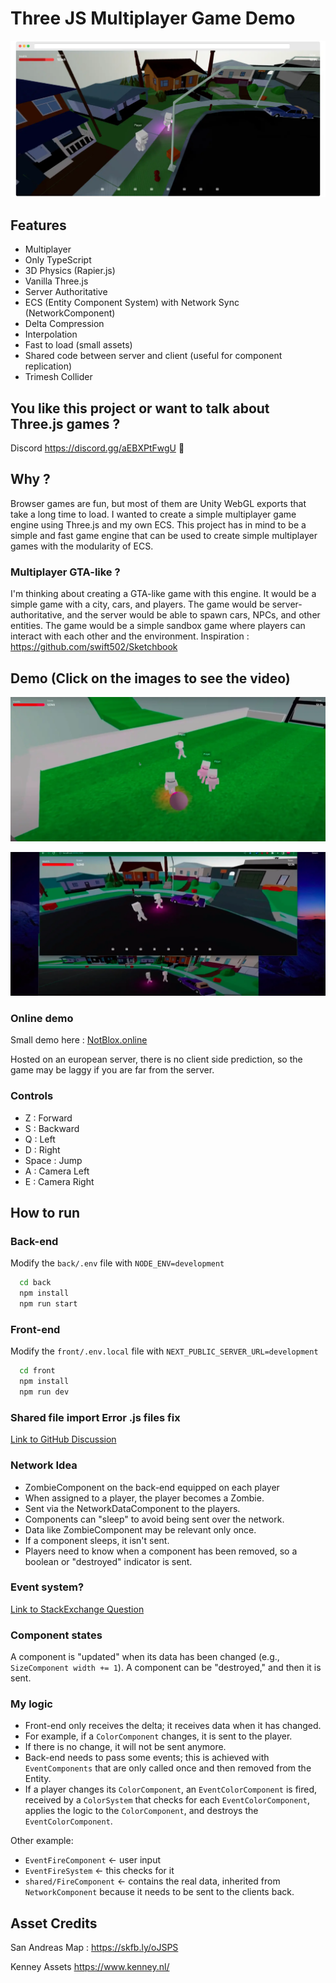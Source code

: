 # Three JS Multiplayer Game Demo

![Screen](GameScreen1.webp)

## Features

- Multiplayer
- Only TypeScript
- 3D Physics (Rapier.js)
- Vanilla Three.js
- Server Authoritative
- ECS (Entity Component System) with Network Sync (NetworkComponent)
- Delta Compression
- Interpolation
- Fast to load (small assets)
- Shared code between server and client (useful for component replication)
- Trimesh Collider

## You like this project or want to talk about Three.js games ? 
Discord  https://discord.gg/aEBXPtFwgU 👀

## Why ?

Browser games are fun, but most of them are Unity WebGL exports that take a long time to load.
I wanted to create a simple multiplayer game engine using Three.js and my own ECS. This project has in mind to be a simple and fast game engine that can be used to create simple multiplayer games with the modularity of ECS.

### Multiplayer GTA-like ?

I'm thinking about creating a GTA-like game with this engine. It would be a simple game with a city, cars, and players. The game would be server-authoritative, and the server would be able to spawn cars, NPCs, and other entities. The game would be a simple sandbox game where players can interact with each other and the environment.
Inspiration : https://github.com/swift502/Sketchbook

## Demo (Click on the images to see the video)

[![Football with real players](GameScreen2.webp)](https://www.youtube.com/watch?v=7vBifZ2qG1k "See on youtube")

[![Demo](GameScreen3.webp)](https://www.youtube.com/watch?v=Uu3VCuyD9EA "See on youtube")

### Online demo

Small demo here : [NotBlox.online](https://www.notblox.online/)

Hosted on an european server, there is no client side prediction, so the game may be laggy if you are far from the server.

### Controls

- Z : Forward
- S : Backward
- Q : Left
- D : Right
- Space : Jump
- A : Camera Left
- E : Camera Right

## How to run

### Back-end

Modify the `back/.env` file with `NODE_ENV=development`

```bash
  cd back
  npm install
  npm run start
```

### Front-end

Modify the `front/.env.local` file with `NEXT_PUBLIC_SERVER_URL=development`

```bash
  cd front
  npm install
  npm run dev
```

### Shared file import Error .js files fix

[Link to GitHub Discussion](https://github.com/vercel/next.js/discussions/32237)

### Network Idea

- ZombieComponent on the back-end equipped on each player
- When assigned to a player, the player becomes a Zombie.
- Sent via the NetworkDataComponent to the players.
- Components can "sleep" to avoid being sent over the network.
- Data like ZombieComponent may be relevant only once.
- If a component sleeps, it isn't sent.
- Players need to know when a component has been removed, so a boolean or "destroyed" indicator is sent.

### Event system?

[Link to StackExchange Question](https://gamedev.stackexchange.com/questions/194133/is-it-better-design-to-store-event-effects-within-an-entity-itself-or-within-a)

### Component states

A component is "updated" when its data has been changed (e.g., `SizeComponent width += 1`). A component can be "destroyed," and then it is sent.

### My logic

- Front-end only receives the delta; it receives data when it has changed.
- For example, if a `ColorComponent` changes, it is sent to the player.
- If there is no change, it will not be sent anymore.
- Back-end needs to pass some events; this is achieved with `EventComponents` that are only called once and then removed from the Entity.
- If a player changes its `ColorComponent`, an `EventColorComponent` is fired, received by a `ColorSystem` that checks for each `EventColorComponent`, applies the logic to the `ColorComponent`, and destroys the `EventColorComponent`.

Other example:

- `EventFireComponent` <- user input
- `EventFireSystem` <- this checks for it
- `shared/FireComponent` <- contains the real data, inherited from `NetworkComponent` because it needs to be sent to the clients back.

## Asset Credits

San Andreas Map :
https://skfb.ly/oJSPS

Kenney Assets
https://www.kenney.nl/
